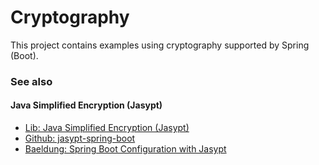 # Cryptography

This project contains examples using cryptography supported by Spring (Boot).

### See also

#### Java Simplified Encryption (Jasypt)

* [Lib: Java Simplified Encryption (Jasypt)](http://www.jasypt.org/)
* [Github: jasypt-spring-boot](https://github.com/ulisesbocchio/jasypt-spring-boot)
* [Baeldung: Spring Boot Configuration with Jasypt](https://www.baeldung.com/spring-boot-jasypt)
